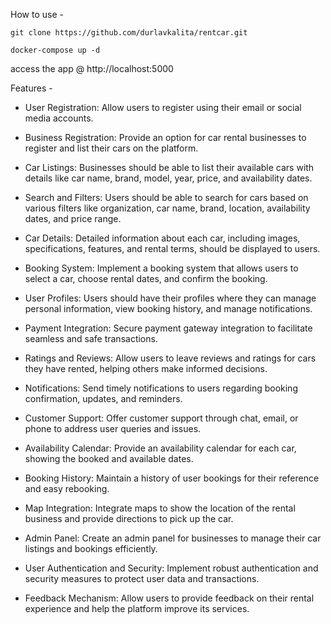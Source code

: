 How to use -

```
git clone https://github.com/durlavkalita/rentcar.git

docker-compose up -d
```

access the app @ http://localhost:5000

Features -

- User Registration:
  Allow users to register using their email or social media accounts.

- Business Registration:
  Provide an option for car rental businesses to register and list their cars on the platform.

- Car Listings:
  Businesses should be able to list their available cars with details like car name, brand, model, year, price, and availability dates.

- Search and Filters:
  Users should be able to search for cars based on various filters like organization, car name, brand, location, availability dates, and price range.

- Car Details:
  Detailed information about each car, including images, specifications, features, and rental terms, should be displayed to users.

- Booking System:
  Implement a booking system that allows users to select a car, choose rental dates, and confirm the booking.

- User Profiles:
  Users should have their profiles where they can manage personal information, view booking history, and manage notifications.

- Payment Integration:
  Secure payment gateway integration to facilitate seamless and safe transactions.

- Ratings and Reviews:
  Allow users to leave reviews and ratings for cars they have rented, helping others make informed decisions.

- Notifications:
  Send timely notifications to users regarding booking confirmation, updates, and reminders.

- Customer Support:
  Offer customer support through chat, email, or phone to address user queries and issues.

- Availability Calendar:
  Provide an availability calendar for each car, showing the booked and available dates.

- Booking History:
  Maintain a history of user bookings for their reference and easy rebooking.

- Map Integration:
  Integrate maps to show the location of the rental business and provide directions to pick up the car.

- Admin Panel:
  Create an admin panel for businesses to manage their car listings and bookings efficiently.

- User Authentication and Security:
  Implement robust authentication and security measures to protect user data and transactions.

- Feedback Mechanism:
  Allow users to provide feedback on their rental experience and help the platform improve its services.
